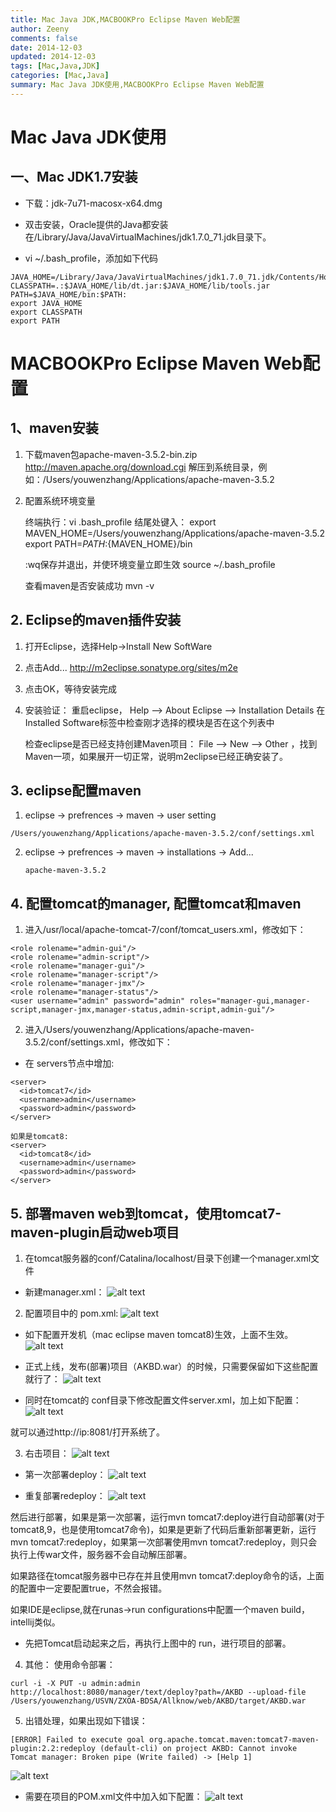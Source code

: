 ```yaml
---
title: Mac Java JDK,MACBOOKPro Eclipse Maven Web配置
author: Zeeny
comments: false
date: 2014-12-03
updated: 2014-12-03
tags: [Mac,Java,JDK]
categories: [Mac,Java]
summary: Mac Java JDK使用,MACBOOKPro Eclipse Maven Web配置
---
```



# Mac Java JDK使用

## 一、Mac JDK1.7安装

* 下载：jdk-7u71-macosx-x64.dmg

* 双击安装，Oracle提供的Java都安装在/Library/Java/JavaVirtualMachines/jdk1.7.0_71.jdk目录下。

* vi ~/.bash_profile，添加如下代码

```
JAVA_HOME=/Library/Java/JavaVirtualMachines/jdk1.7.0_71.jdk/Contents/Home
CLASSPATH=.:$JAVA_HOME/lib/dt.jar:$JAVA_HOME/lib/tools.jar
PATH=$JAVA_HOME/bin:$PATH:
export JAVA_HOME
export CLASSPATH
export PATH
```

# MACBOOKPro Eclipse Maven Web配置

## 1、maven安装

1. 下载maven包apache-maven-3.5.2-bin.zip http://maven.apache.org/download.cgi
    解压到系统目录，例如：/Users/youwenzhang/Applications/apache-maven-3.5.2


2. 配置系统环境变量

    终端执行：vi .bash_profile 
    结尾处键入：
      export MAVEN_HOME=/Users/youwenzhang/Applications/apache-maven-3.5.2
      export PATH=${PATH}:${MAVEN_HOME}/bin

    :wq保存并退出，并使环境变量立即生效
      source ~/.bash_profile

     查看maven是否安装成功
      mvn -v

## 2. Eclipse的maven插件安装

1. 打开Eclipse，选择Help->Install New SoftWare


2. 点击Add...
   http://m2eclipse.sonatype.org/sites/m2e    


3. 点击OK，等待安装完成


4. 安装验证：
    重启eclipse， Help --> About Eclipse --> Installation Details
    在Installed Software标签中检查刚才选择的模块是否在这个列表中

    检查eclipse是否已经支持创建Maven项目：
    File --> New --> Other ，找到Maven一项，如果展开一切正常，说明m2eclipse已经正确安装了。


## 3. eclipse配置maven

1. eclipse -> prefrences -> maven -> user setting

`/Users/youwenzhang/Applications/apache-maven-3.5.2/conf/settings.xml`

2. eclipse -> prefrences -> maven -> installations -> Add...

    `apache-maven-3.5.2`

## 4. 配置tomcat的manager, 配置tomcat和maven

1. 进入/usr/local/apache-tomcat-7/conf/tomcat_users.xml，修改如下：

```
<role rolename="admin-gui"/>
<role rolename="admin-script"/>
<role rolename="manager-gui"/>
<role rolename="manager-script"/>
<role rolename="manager-jmx"/>
<role rolename="manager-status"/>
<user username="admin" password="admin" roles="manager-gui,manager-script,manager-jmx,manager-status,admin-script,admin-gui"/>
```

2. 进入/Users/youwenzhang/Applications/apache-maven-3.5.2/conf/settings.xml，修改如下：

* 在 servers节点中增加:
```
<server>  
  <id>tomcat7</id>  
  <username>admin</username>  
  <password>admin</password>  
</server> 

如果是tomcat8:
<server>  
  <id>tomcat8</id>  
  <username>admin</username>  
  <password>admin</password>  
</server> 
```

## 5. 部署maven web到tomcat，使用tomcat7-maven-plugin启动web项目

1. 在tomcat服务器的conf/Catalina/localhost/目录下创建一个manager.xml文件 

* 新建manager.xml：
![alt text](mac-maven-image.png)

2. 配置项目中的 pom.xml:
![alt text](mac-pom-image.png)

* 如下配置开发机（mac eclipse maven tomcat8)生效，上面不生效。
![alt text](mac-pom-image-2.png)

* 正式上线，发布(部署)项目（AKBD.war）的时候，只需要保留如下这些配置就行了：
![alt text](mac-pom-image-3.png)

* 同时在tomcat的 conf目录下修改配置文件server.xml，加上如下配置：
![alt text](mac-server-xml-image.png)

<p>就可以通过http://ip:8081/打开系统了。</p>


3. 右击项目：
![alt text](mac-eclipse-image.png)

* 第一次部署deploy：
![alt text](mac-eclipse-deploy-image.png)

* 重复部署redeploy：
![alt text](mac-eclipse-redeploy-image.png)

<p>
然后进行部署，如果是第一次部署，运行mvn tomcat7:deploy进行自动部署(对于tomcat8,9，也是使用tomcat7命令)，如果是更新了代码后重新部署更新，运行mvn tomcat7:redeploy，如果第一次部署使用mvn tomcat7:redeploy，则只会执行上传war文件，服务器不会自动解压部署。
</p>
<p>
如果路径在tomcat服务器中已存在并且使用mvn tomcat7:deploy命令的话，上面的配置中一定要配置<update>true</update>，不然会报错。
</p>

<p>如果IDE是eclipse,就在runas->run configurations中配置一个maven build，intellij类似。</p>


* 先把Tomcat启动起来之后，再执行上图中的 run，进行项目的部署。

4. 其他： 使用命令部署：
```
curl -i -X PUT -u admin:admin http://localhost:8080/manager/text/deploy?path=/AKBD --upload-file /Users/youwenzhang/USVN/ZXOA-BDSA/Allknow/web/AKBD/target/AKBD.war
```

5. 出错处理，如果出现如下错误：
```
[ERROR] Failed to execute goal org.apache.tomcat.maven:tomcat7-maven-plugin:2.2:redeploy (default-cli) on project AKBD: Cannot invoke Tomcat manager: Broken pipe (Write failed) -> [Help 1]
```
![alt text](mac-war-error-image.png)

* 需要在项目的POM.xml文件中加入如下配置：
![alt text](mac-war-pom-image.png)

